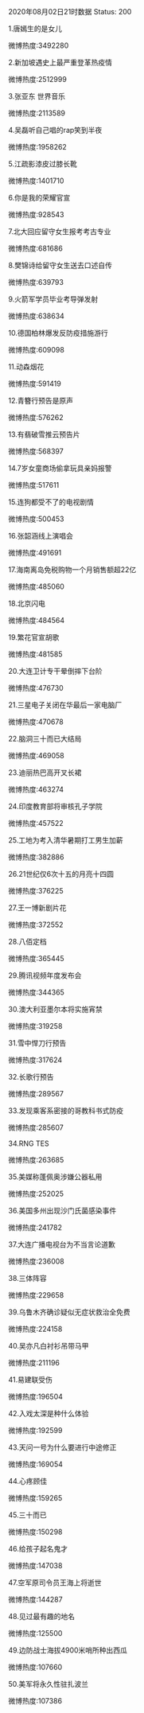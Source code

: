 2020年08月02日21时数据
Status: 200

1.唐嫣生的是女儿

微博热度:3492280

2.新加坡遇史上最严重登革热疫情

微博热度:2512999

3.张亚东 世界音乐

微博热度:2113589

4.吴磊听自己唱的rap笑到半夜

微博热度:1958262

5.江疏影漆皮过膝长靴

微博热度:1401710

6.你是我的荣耀官宣

微博热度:928543

7.北大回应留守女生报考考古专业

微博热度:681686

8.樊锦诗给留守女生送去口述自传

微博热度:639793

9.火箭军学员毕业考导弹发射

微博热度:638634

10.德国柏林爆发反防疫措施游行

微博热度:609098

11.动森烟花

微博热度:591419

12.青簪行预告是原声

微博热度:576262

13.有翡破雪推云预告片

微博热度:568397

14.7岁女童商场偷拿玩具亲妈报警

微博热度:517611

15.连狗都受不了的电视剧情

微博热度:500453

16.张韶涵线上演唱会

微博热度:491691

17.海南离岛免税购物一个月销售额超22亿

微博热度:485060

18.北京闪电

微博热度:484564

19.繁花官宣胡歌

微博热度:481585

20.大连卫计专干晕倒摔下台阶

微博热度:476730

21.三星电子关闭在华最后一家电脑厂

微博热度:470678

22.脑洞三十而已大结局

微博热度:469058

23.迪丽热巴高开叉长裙

微博热度:463274

24.印度教育部将审核孔子学院

微博热度:457522

25.工地为考入清华暑期打工男生加薪

微博热度:382886

26.21世纪仅6次十五的月亮十四圆

微博热度:376225

27.王一博新剧片花

微博热度:372552

28.八佰定档

微博热度:365445

29.腾讯视频年度发布会

微博热度:344365

30.澳大利亚墨尔本将实施宵禁

微博热度:319258

31.雪中悍刀行预告

微博热度:317624

32.长歌行预告

微博热度:289567

33.发现乘客系密接的哥教科书式防疫

微博热度:285607

34.RNG TES

微博热度:263685

35.美媒称蓬佩奥涉嫌公器私用

微博热度:252025

36.美国多州出现沙门氏菌感染事件

微博热度:241782

37.大连广播电视台为不当言论道歉

微博热度:236008

38.三体阵容

微博热度:229658

39.乌鲁木齐确诊疑似无症状救治全免费

微博热度:224158

40.吴亦凡白衬衫吊带马甲

微博热度:211196

41.易建联受伤

微博热度:196504

42.入戏太深是种什么体验

微博热度:192599

43.天问一号为什么要进行中途修正

微博热度:169054

44.心疼顾佳

微博热度:159265

45.三十而已

微博热度:150298

46.给孩子起名鬼才

微博热度:147038

47.空军原司令员王海上将逝世

微博热度:144287

48.见过最有趣的地名

微博热度:125500

49.边防战士海拔4900米哨所种出西瓜

微博热度:107660

50.美军将永久性驻扎波兰

微博热度:107386

